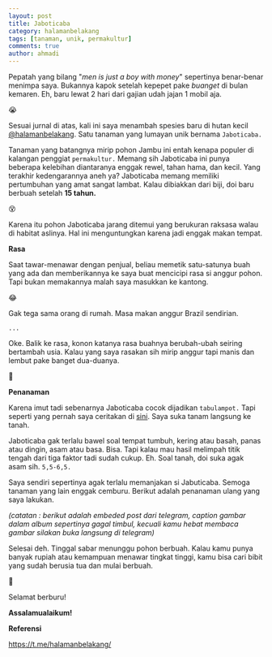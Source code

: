 ```yaml
---
layout: post
title: Jaboticaba
category: halamanbelakang
tags: [tanaman, unik, permakultur]
comments: true
author: ahmadi
---
```


Pepatah yang bilang "*men is just a boy with money*" sepertinya benar-benar menimpa saya. Bukannya kapok setelah kepepet pake *buanget* di bulan kemaren. Eh, baru lewat 2 hari dari gajian udah jajan 1 mobil aja.

😭

<script async src="https://telegram.org/js/telegram-widget.js?1" data-telegram-post="kebun/67" data-width="100%"></script>

Sesuai jurnal di atas, kali ini saya menambah spesies baru di hutan kecil [@halamanbelakang](https://t.me/halamanbelakang/). Satu tanaman yang lumayan unik bernama `Jaboticaba.`

Tanaman yang batangnya mirip pohon Jambu ini entah kenapa populer di kalangan penggiat `permakultur.` Memang sih Jaboticaba ini punya beberapa kelebihan diantaranya enggak rewel, tahan hama, dan kecil. Yang terakhir kedengarannya aneh ya? Jaboticaba memang memiliki pertumbuhan yang amat sangat lambat. Kalau dibiakkan dari biji, doi baru berbuah setelah **15 tahun.**

😵

Karena itu pohon Jaboticaba jarang ditemui yang berukuran raksasa walau di habitat aslinya. Hal ini menguntungkan karena jadi enggak makan tempat.

**Rasa**

Saat tawar-menawar dengan penjual, beliau memetik satu-satunya buah yang ada dan memberikannya ke saya buat mencicipi rasa si anggur pohon. Tapi bukan memakannya malah saya masukkan ke kantong. 

😂

Gak tega sama orang di rumah. Masa makan anggur Brazil sendirian.

`...`

Oke. Balik ke rasa, konon katanya rasa buahnya berubah-ubah seiring bertambah usia. Kalau yang saya rasakan sih mirip anggur tapi manis dan lembut pake banget dua-duanya. 

🤤

**Penanaman**

Karena imut tadi sebenarnya Jaboticaba cocok dijadikan `tabulampot.` Tapi seperti yang pernah saya ceritakan di [sini](https://t.me/halamanbelakang/516). Saya suka tanam langsung ke tanah.

Jaboticaba gak terlalu bawel soal tempat tumbuh, kering atau basah, panas atau dingin, asam atau basa. Bisa. Tapi kalau mau hasil melimpah titik tengah dari tiga faktor tadi sudah cukup. Eh. Soal tanah, doi suka agak asam sih. `5,5-6,5.`

Saya sendiri sepertinya agak terlalu memanjakan si Jabuticaba. Semoga tanaman yang lain enggak cemburu. Berikut adalah penanaman ulang yang saya lakukan. 

*(catatan : berikut adalah embeded post dari telegram, caption gambar dalam album sepertinya gagal timbul, kecuali kamu hebat membaca gambar silakan buka langsung di telegram)*


<script async src="https://telegram.org/js/telegram-widget.js?1" data-telegram-post="kebun/68" data-width="100%"></script>

<script async src="https://telegram.org/js/telegram-widget.js?1" data-telegram-post="kebun/69" data-width="100%"></script>

<script async src="https://telegram.org/js/telegram-widget.js?1" data-telegram-post="kebun/72" data-width="100%"></script>

<script async src="https://telegram.org/js/telegram-widget.js?1" data-telegram-post="kebun/75" data-width="100%"></script>

Selesai deh. Tinggal sabar menunggu pohon berbuah. Kalau kamu punya banyak rupiah atau kemampuan menawar tingkat tinggi, kamu bisa cari bibit yang sudah berusia tua dan mulai berbuah.

🤑

Selamat berburu!

**Assalamualaikum!**

**Referensi**

<https://t.me/halamanbelakang/>

